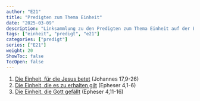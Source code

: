 ```yaml
---
author: "E21"
title: "Predigten zum Thema Einheit"
date: "2025-03-09"
description: "Linksammlung zu den Predigten zum Thema Einheit auf der E21 Konferenz Süd 2025"
tags: ["einheit", "predigt", "e21"]
categories: ["predigt"]
series: ["E21"]
weight: 20
ShowToc: false
TocOpen: false
---
```


1) [Die Einheit, für die Jesus betet](https://www.evangelium21.net/media/4620/die-einheit-fuer-die-jesus-betet) (Johannes 17,9-26)
2) [Die Einheit, die es zu erhalten gilt](https://www.evangelium21.net/media/4625/die-einheit-die-es-zu-erhalten-gilt) (Epheser 4,1-6)
3) [Die Einheit, die Gott gefällt](https://www.evangelium21.net/media/4628/die-einheit-die-gott-gefaellt) (Epheser 4,11-16)
